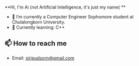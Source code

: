 **Hi, I'm Ai (not Artificial Intelligence, it's just my name) **

- 🏫 I’m currently a Computer Engineer Sophomore student at Chulalongkorn University.
- 🌱 Currently learning: C++


## 📫 How to reach me
- Email: siripudsorn@gmail.com
